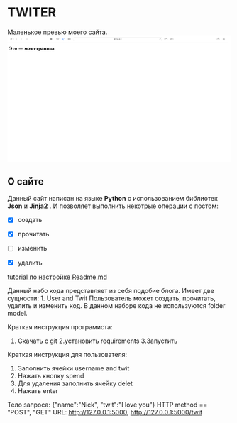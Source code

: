 #  **TWITER**

Маленькое превью моего сайта.  
![my gif](https://github.com/do-ordie/Homework/blob/main/photo/Twiter.gif)


## О сайте
Данный сайт написан на языке **Python** с использованием библиотек **Json** и **Jinja2** . И позволяет выполнить некотрые операции с постом: 
  - [x] создать
  - [x] прочитать
  - [ ] изменить
  - [x] удалить 
  




[tutorial по настройке Readme.md](https://www.youtube.com/watch?v=NXNf9aYTCZ0&t=1463s)






Данный набо кода представляет из себя подобие блога. 
Имеет две сущности: 1. User and Twit
Пользователь может создать, прочитать, удалить и изменить код.
В данном наборе кода не используются folder model.

Краткая инструкция програмиста:
1. Скачать с git
2.установить requirements
3.Запустить

Краткая инструкция для пользователя:
1. Заполнить ячейки username and twit
2. Нажать кнопку spend 
3. Для удаления заполнить ячейку delet
4. Нажать enter

Тело запроса: {"name":"Nick", "twit":"I love you"}
HTTP method == "POST", "GET"
URL: http://127.0.0.1:5000, http://127.0.0.1:5000/twit